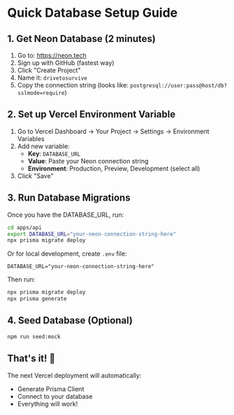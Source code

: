 # Quick Database Setup Guide

## 1. Get Neon Database (2 minutes)

1. Go to: https://neon.tech
2. Sign up with GitHub (fastest way)
3. Click "Create Project"
4. Name it: `drivetosurvive`
5. Copy the connection string (looks like: `postgresql://user:pass@host/db?sslmode=require`)

## 2. Set up Vercel Environment Variable

1. Go to Vercel Dashboard → Your Project → Settings → Environment Variables
2. Add new variable:
   - **Key**: `DATABASE_URL`
   - **Value**: Paste your Neon connection string
   - **Environment**: Production, Preview, Development (select all)
3. Click "Save"

## 3. Run Database Migrations

Once you have the DATABASE_URL, run:

```bash
cd apps/api
export DATABASE_URL="your-neon-connection-string-here"
npx prisma migrate deploy
```

Or for local development, create `.env` file:
```
DATABASE_URL="your-neon-connection-string-here"
```

Then run:
```bash
npx prisma migrate deploy
npx prisma generate
```

## 4. Seed Database (Optional)

```bash
npm run seed:mock
```

## That's it! 🎉

The next Vercel deployment will automatically:
- Generate Prisma Client
- Connect to your database
- Everything will work!

